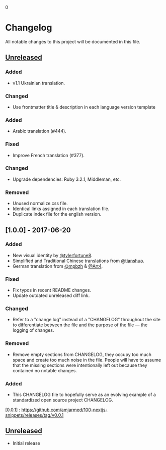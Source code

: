 0

# Changelog

All notable changes to this project will be documented in this file.

## [Unreleased]

### Added

- v1.1 Ukrainian translation.

### Changed

- Use frontmatter title & description in each language version template

### Added

- Arabic translation (#444).

### Fixed

- Improve French translation (#377).

### Changed

- Upgrade dependencies: Ruby 3.2.1, Middleman, etc.

### Removed

- Unused normalize.css file.
- Identical links assigned in each translation file.
- Duplicate index file for the english version.

## [1.0.0] - 2017-06-20

### Added

- New visual identity by [@tylerfortune8](https://github.com/tylerfortune8).
- Simplified and Traditional Chinese translations from [@tianshuo](https://github.com/tianshuo).
- German translation from [@mpbzh](https://github.com/mpbzh) & [@Art4](https://github.com/Art4).

### Fixed

- Fix typos in recent README changes.
- Update outdated unreleased diff link.

### Changed

- Refer to a "change log" instead of a "CHANGELOG" throughout the site
  to differentiate between the file and the purpose of the file — the
  logging of changes.

### Removed

- Remove empty sections from CHANGELOG, they occupy too much space and
  create too much noise in the file. People will have to assume that the
  missing sections were intentionally left out because they contained no
  notable changes.

### Added

- This CHANGELOG file to hopefully serve as an evolving example of a
  standardized open source project CHANGELOG.

[unreleased]: https://github.com/amjarmed/100-nextjs-snippets

[0.0.1] : <https://github.com/amjarmed/100-nextjs-snippets/releases/tag/v0.0.1>

## [Unreleased]

- Initial release

